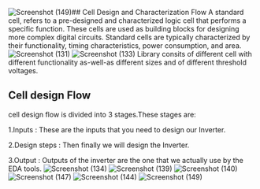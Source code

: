 ![Screenshot (149)](https://github.com/Sairamvanam/-NASSCOM-VSD-SoC-Design-Program/assets/163321291/8af8f79e-b808-4f9a-a96f-b8e52e75b3d6)## Cell Design and Characterization Flow
A standard cell, refers to a pre-designed and characterized logic cell that performs a specific function. These cells are used as building blocks for designing more complex digital circuits. Standard cells are typically characterized by their functionality, timing characteristics, power consumption, and area. 
![Screenshot (131)](https://github.com/Sairamvanam/-NASSCOM-VSD-SoC-Design-Program/assets/163321291/0c782b64-cded-43d8-af1f-683be5b31f89)
![Screenshot (133)](https://github.com/Sairamvanam/-NASSCOM-VSD-SoC-Design-Program/assets/163321291/b7a008be-031b-4fe8-80f5-097baf31a434)
Library consits of different cell with different functionality as-well-as different sizes and of different threshold voltages.
## Cell design Flow
cell design flow is divided into 3 stages.These stages are:

1.Inputs : These are the inputs that you need to design our Inverter.

2.Design steps : Then finally we will design the Inverter.

3.Output : Outputs of the inverter are the one that we actually use by the EDA tools.
![Screenshot (134)](https://github.com/Sairamvanam/-NASSCOM-VSD-SoC-Design-Program/assets/163321291/042bb1bf-4ea0-437b-ad39-01f2a33dc77f)
![Screenshot (139)](https://github.com/Sairamvanam/-NASSCOM-VSD-SoC-Design-Program/assets/163321291/61f60748-58df-4f5b-bd6e-ee5496690099)
![Screenshot (140)](https://github.com/Sairamvanam/-NASSCOM-VSD-SoC-Design-Program/assets/163321291/3d8b748e-c773-4afe-9f68-fcc2878e5de9)
![Screenshot (147)](https://github.com/Sairamvanam/-NASSCOM-VSD-SoC-Design-Program/assets/163321291/06502be6-4c76-4a77-85e6-a57771f57c6d)
![Screenshot (144)](https://github.com/Sairamvanam/-NASSCOM-VSD-SoC-Design-Program/assets/163321291/6c607fc7-0e84-46d6-a6d4-6b409a08fe9f)
![Screenshot (149)](https://github.com/Sairamvanam/-NASSCOM-VSD-SoC-Design-Program/assets/163321291/cd061976-0604-4975-abb7-1598edbd5d12)
